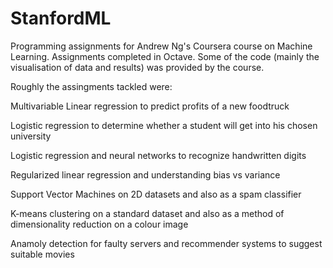 # StanfordML
Programming assignments for Andrew Ng's Coursera course on Machine Learning. Assignments completed in Octave.
Some of the code (mainly the visualisation of data and results) was provided by the course. 

Roughly the assingments tackled were:

Multivariable Linear regression to predict profits of a new foodtruck 

Logistic regression to determine whether a student will get into his chosen university

Logistic regression and neural networks to recognize handwritten digits

Regularized linear regression and understanding bias vs variance

Support Vector Machines on 2D datasets and also as a spam classifier

K-means clustering on a standard dataset and also as a method of dimensionality reduction on a colour image

Anamoly detection for faulty servers and recommender systems to suggest suitable movies


